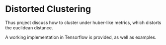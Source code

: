 # Distorted Clustering

Thus project discuss how to cluster under huber-like metrics, which distorts the euclidean distance.

A working implementation in Tensorflow is provided, as well as examples.
